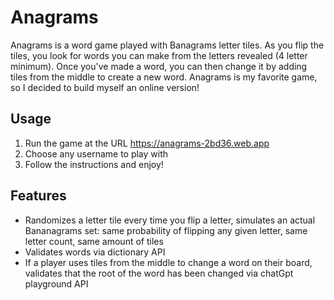 # Anagrams

Anagrams is a word game played with Banagrams letter tiles. As you flip the tiles, you look for words you can make from the letters revealed (4 letter minimum). Once you've made a word, you can then change it by adding tiles from the middle to create a new word. Anagrams is my favorite game, so I decided to build myself an online version! 

## Usage 

1. Run the game at the URL https://anagrams-2bd36.web.app
2. Choose any username to play with
3. Follow the instructions and enjoy!

## Features

- Randomizes a letter tile every time you flip a letter, simulates an actual Bananagrams set: same probability of flipping any given letter, same letter count, same amount of tiles
- Validates words via dictionary API
- If a player uses tiles from the middle to change a word on their board, validates that the root of the word has been changed via chatGpt playground API
